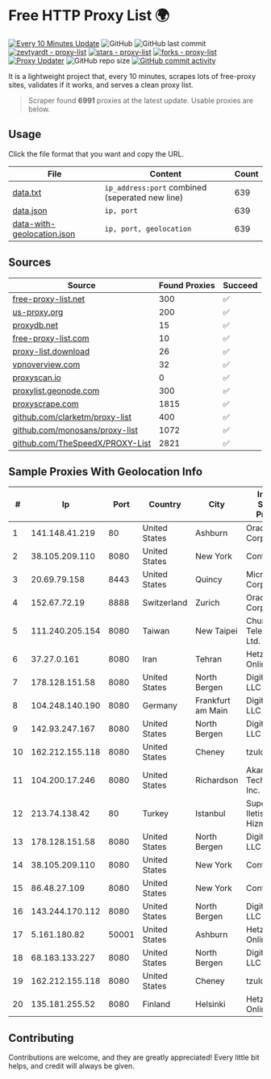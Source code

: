 
# Free HTTP Proxy List 🌍

[![Every 10 Minutes Update](https://github.com/mertguvencli/http-proxy-list/actions/workflows/main.yml/badge.svg?branch=main)](https://github.com/mertguvencli/http-proxy-list/actions/workflows/main.yml)
![GitHub](https://img.shields.io/github/license/mertguvencli/http-proxy-list)
![GitHub last commit](https://img.shields.io/github/last-commit/mertguvencli/http-proxy-list)
[![zevtyardt - proxy-list](https://img.shields.io/static/v1?label=zevtyardt&message=proxy-list&color=blue&logo=github)](https://github.com/zevtyardt/proxy-list "Go to GitHub repo")
[![stars - proxy-list](https://img.shields.io/github/stars/zevtyardt/proxy-list?style=social)](https://github.com/zevtyardt/proxy-list)
[![forks - proxy-list](https://img.shields.io/github/forks/zevtyardt/proxy-list?style=social)](https://github.com/zevtyardt/proxy-list)
[![Proxy Updater](https://github.com/zevtyardt/proxy-list/workflows/Proxy%20Updater/badge.svg)](https://github.com/zevtyardt/proxy-list/actions?query=workflow:"Proxy+Updater")
![GitHub repo size](https://img.shields.io/github/repo-size/zevtyardt/proxy-list)
[![GitHub commit activity](https://img.shields.io/github/commit-activity/m/zevtyardt/proxy-list?logo=commits)](https://github.com/zevtyardt/proxy-list/commits/main)

It is a lightweight project that, every 10 minutes, scrapes lots of free-proxy sites, validates if it works, and serves a clean proxy list.

> Scraper found **6991** proxies at the latest update. Usable proxies are below.

## Usage

Click the file format that you want and copy the URL.

|File|Content|Count|
|----|-------|-----|
|[data.txt](https://raw.githubusercontent.com/mertguvencli/http-proxy-list/main/proxy-list/data.txt)|`ip_address:port` combined (seperated new line)|639|
|[data.json](https://raw.githubusercontent.com/mertguvencli/http-proxy-list/main/proxy-list/data.json)|`ip, port`|639|
|[data-with-geolocation.json](https://raw.githubusercontent.com/mertguvencli/http-proxy-list/main/proxy-list/data-with-geolocation.json)|`ip, port, geolocation`|639|

## Sources

|Source|Found Proxies|Succeed|
|------|-------------|-------|
|[free-proxy-list.net](https://free-proxy-list.net)|300|✅|
|[us-proxy.org](https://www.us-proxy.org)|200|✅|
|[proxydb.net](http://proxydb.net)|15|✅|
|[free-proxy-list.com](https://free-proxy-list.com/?page=&port=&type%5B%5D=http&type%5B%5D=https&up_time=0&search=Search)|10|✅|
|[proxy-list.download](https://www.proxy-list.download/HTTP)|26|✅|
|[vpnoverview.com](https://vpnoverview.com/privacy/anonymous-browsing/free-proxy-servers)|32|✅|
|[proxyscan.io](https://www.proxyscan.io)|0|✅|
|[proxylist.geonode.com](https://proxylist.geonode.com/api/proxy-list?limit=300&page=1&sort_by=lastChecked&sort_type=desc&protocols=http,https)|300|✅|
|[proxyscrape.com](https://api.proxyscrape.com/v2/?request=displayproxies&protocol=http&timeout=10000&country=all&ssl=all&anonymity=all)|1815|✅|
|[github.com/clarketm/proxy-list](https://raw.githubusercontent.com/clarketm/proxy-list/master/proxy-list-raw.txt)|400|✅|
|[github.com/monosans/proxy-list](https://raw.githubusercontent.com/monosans/proxy-list/main/proxies/http.txt)|1072|✅|
|[github.com/TheSpeedX/PROXY-List](https://raw.githubusercontent.com/TheSpeedX/PROXY-List/master/http.txt)|2821|✅|


## Sample Proxies With Geolocation Info

|#|Ip|Port|Country|City|Internet Service Provider|
|-|--|----|-------|----|-------------------------|
|1|141.148.41.219|80|United States|Ashburn|Oracle Corporation|
|2|38.105.209.110|8080|United States|New York|Contabo Inc.|
|3|20.69.79.158|8443|United States|Quincy|Microsoft Corporation|
|4|152.67.72.19|8888|Switzerland|Zurich|Oracle Corporation|
|5|111.240.205.154|8080|Taiwan|New Taipei|Chunghwa Telecom Co., Ltd.|
|6|37.27.0.161|8080|Iran|Tehran|Hetzner Online GmbH|
|7|178.128.151.58|8080|United States|North Bergen|DigitalOcean, LLC|
|8|104.248.140.190|8080|Germany|Frankfurt am Main|DigitalOcean, LLC|
|9|142.93.247.167|8080|United States|North Bergen|DigitalOcean, LLC|
|10|162.212.155.118|8080|United States|Cheney|tzulo, inc.|
|11|104.200.17.246|8080|United States|Richardson|Akamai Technologies, Inc.|
|12|213.74.138.42|80|Turkey|Istanbul|Superonline Iletisim Hizmetleri|
|13|178.128.151.58|8080|United States|North Bergen|DigitalOcean, LLC|
|14|38.105.209.110|8080|United States|New York|Contabo Inc.|
|15|86.48.27.109|8080|United States|New York|Contabo Inc.|
|16|143.244.170.112|8080|United States|North Bergen|DigitalOcean, LLC|
|17|5.161.180.82|50001|United States|Ashburn|Hetzner Online GmbH|
|18|68.183.133.227|8080|United States|North Bergen|DigitalOcean, LLC|
|19|162.212.155.118|8080|United States|Cheney|tzulo, inc.|
|20|135.181.255.52|8080|Finland|Helsinki|Hetzner Online GmbH|



## Contributing

Contributions are welcome, and they are greatly appreciated! Every
little bit helps, and credit will always be given.

